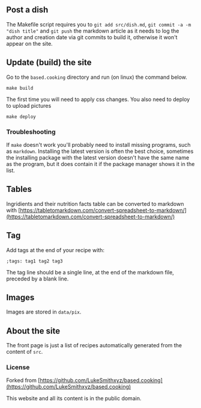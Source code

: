 ## Post a dish

The Makefile script requires you to `git add src/dish.md`, `git commit -a -m "dish title"` and `git push` the markdown article as it needs to log the author and creation date via git commits to build it, otherwise it won't appear on the site.

## Update (build) the site

Go to the `based.cooking` directory and run (on linux) the command below.

```
make build
```

The first time you will need to apply css changes. You also need to deploy to upload pictures

```
make deploy
```

### Troubleshooting

If `make` doesn't work you'll probably need to install missing programs, such as `markdown`. Installing the latest version is often the best choice, sometimes the installing package with the latest version doesn't have the same name as the program, but it does contain it if the package manager shows it in the list.

## Tables

Ingridients and their nutrition facts table can be converted to markdown with [https://tabletomarkdown.com/convert-spreadsheet-to-markdown/](https://tabletomarkdown.com/convert-spreadsheet-to-markdown/)

## Tag

Add tags at the end of your recipe with:

```
;tags: tag1 tag2 tag3
```

The tag line should be a single line, at the end of the markdown file, preceded
by a blank line.

## Images

Images are stored in `data/pix`.

## About the site

The front page is just a list of recipes automatically generated
from the content of `src`.

### License

Forked from [https://github.com/LukeSmithxyz/based.cooking](https://github.com/LukeSmithxyz/based.cooking)

This website and all its content is in the public domain.
